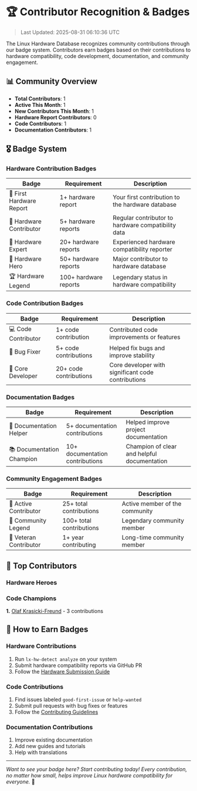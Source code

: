 # 🏆 Contributor Recognition & Badges

> Last Updated: 2025-08-31 06:10:36 UTC

The Linux Hardware Database recognizes community contributions through our badge system. Contributors earn badges based on their contributions to hardware compatibility, code development, documentation, and community engagement.

## 📊 Community Overview

- **Total Contributors**: 1
- **Active This Month**: 1
- **New Contributors This Month**: 1
- **Hardware Report Contributors**: 0
- **Code Contributors**: 1
- **Documentation Contributors**: 1

## 🎖️ Badge System

### Hardware Contribution Badges

| Badge | Requirement | Description |
|-------|-------------|-------------|
| 🔧 First Hardware Report | 1+ hardware report | Your first contribution to the hardware database |
| 🥉 Hardware Contributor | 5+ hardware reports | Regular contributor to hardware compatibility data |
| 🥈 Hardware Expert | 20+ hardware reports | Experienced hardware compatibility reporter |
| 🥇 Hardware Hero | 50+ hardware reports | Major contributor to hardware database |
| 🏆 Hardware Legend | 100+ hardware reports | Legendary status in hardware compatibility |

### Code Contribution Badges

| Badge | Requirement | Description |
|-------|-------------|-------------|
| 💻 Code Contributor | 1+ code contribution | Contributed code improvements or features |
| 🐛 Bug Fixer | 5+ code contributions | Helped fix bugs and improve stability |
| 💎 Core Developer | 20+ code contributions | Core developer with significant code contributions |

### Documentation Badges

| Badge | Requirement | Description |
|-------|-------------|-------------|
| 📝 Documentation Helper | 5+ documentation contributions | Helped improve project documentation |
| 📚 Documentation Champion | 10+ documentation contributions | Champion of clear and helpful documentation |

### Community Engagement Badges

| Badge | Requirement | Description |
|-------|-------------|-------------|
| 🚀 Active Contributor | 25+ total contributions | Active member of the community |
| 🌟 Community Legend | 100+ total contributions | Legendary community member |
| 🎂 Veteran Contributor | 1+ year contributing | Long-time community member |

## 🏅 Top Contributors

### Hardware Heroes

### Code Champions

**1.** [Olaf Krasicki-Freund](https://github.com/olafkfreund) - 3 contributions 


## 🎯 How to Earn Badges

### Hardware Contributions
1. Run `lx-hw-detect analyze` on your system
2. Submit hardware compatibility reports via GitHub PR
3. Follow the [Hardware Submission Guide](docs/HARDWARE_SUBMISSION_GUIDE.md)

### Code Contributions
1. Find issues labeled `good-first-issue` or `help-wanted`
2. Submit pull requests with bug fixes or features
3. Follow the [Contributing Guidelines](CONTRIBUTING.md)

### Documentation Contributions
1. Improve existing documentation
2. Add new guides and tutorials
3. Help with translations

---

*Want to see your badge here? Start contributing today! Every contribution, no matter how small, helps improve Linux hardware compatibility for everyone.* 🐧
